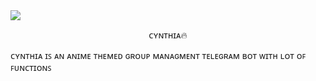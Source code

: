 <img src="https://user-images.githubusercontent.com/73097560/115834477-dbab4500-a447-11eb-908a-139a6edaec5c.gif">

<p align="center"> ᴄʏɴᴛʜɪᴀ🔥 </p>

ᴄʏɴᴛʜɪᴀ ɪꜱ ᴀɴ ᴀɴɪᴍᴇ ᴛʜᴇᴍᴇᴅ ɢʀᴏᴜᴘ ᴍᴀɴᴀɢᴍᴇɴᴛ ᴛᴇʟᴇɢʀᴀᴍ ʙᴏᴛ ᴡɪᴛʜ ʟᴏᴛ ᴏꜰ ꜰᴜɴᴄᴛɪᴏɴꜱ

